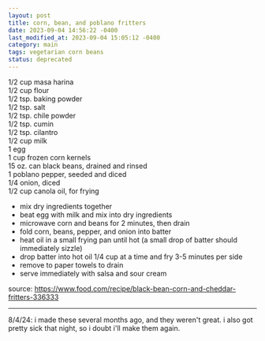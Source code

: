 ```yaml
---
layout: post
title: corn, bean, and poblano fritters
date: 2023-09-04 14:56:22 -0400
last_modified_at: 2023-09-04 15:05:12 -0400
category: main
tags: vegetarian corn beans
status: deprecated
---
```


1/2 cup masa harina  
1/2 cup flour  
1/2 tsp. baking powder  
1/2 tsp. salt  
1/2 tsp. chile powder  
1/2 tsp. cumin  
1/2 tsp. cilantro  
1/2 cup milk  
1 egg  
1 cup frozen corn kernels  
15 oz. can black beans, drained and rinsed  
1 poblano pepper, seeded and diced  
1/4 onion, diced  
1/2 cup canola oil, for frying  
* mix dry ingredients together
* beat egg with milk and mix into dry ingredients
* microwave corn and beans for 2 minutes, then drain
* fold corn, beans, pepper, and onion into batter
* heat oil in a small frying pan until hot (a small drop of batter should immediately
  sizzle)
* drop batter into hot oil 1/4 cup at a time and fry 3-5 minutes per side
* remove to paper towels to drain
* serve immediately with salsa and sour cream

source: <https://www.food.com/recipe/black-bean-corn-and-cheddar-fritters-336333>

---

8/4/24: i made these several months ago, and they weren't great. i also got pretty
sick that night, so i doubt i'll make them again.
